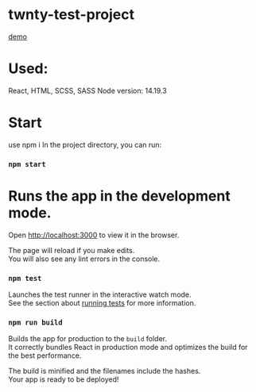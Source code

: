 # twnty-test-project

[demo](https://kitaminary.github.io/twnty-test-project/)

# Used:


React, HTML, SCSS, SASS Node version: 14.19.3

# Start

use npm i
In the project directory, you can run:

### `npm start`

# Runs the app in the development mode.
Open [http://localhost:3000](http://localhost:3000) to view it in the browser.

The page will reload if you make edits.\
You will also see any lint errors in the console.

### `npm test`

Launches the test runner in the interactive watch mode.\
See the section about [running tests](https://facebook.github.io/create-react-app/docs/running-tests) for more information.

### `npm run build`

Builds the app for production to the `build` folder.\
It correctly bundles React in production mode and optimizes the build for the best performance.

The build is minified and the filenames include the hashes.\
Your app is ready to be deployed!